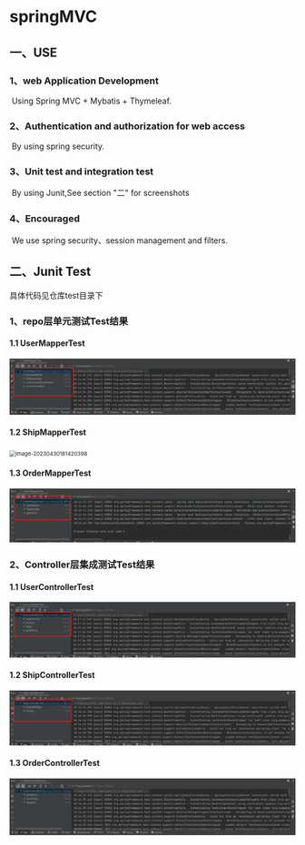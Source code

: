 # springMVC

## 一、USE

### 1、web Application Development

​	Using Spring MVC + Mybatis + Thymeleaf.

### 2、Authentication and authorization for web access

​	By using spring security.

### 3、Unit test and  integration test

​	By using Junit,See section "二" for screenshots

### 4、Encouraged

​	We use spring security、session management and  filters.

## 二、Junit Test

具体代码见仓库test目录下

### 1、repo层单元测试Test结果

#### 	1.1 UserMapperTest

<img src="https://github.com/1081212/springMVC/blob/master/readme-image/image-20230430181449862.png" alt="image-20230430181449862" style="zoom:67%;" />

#### 	1.2 ShipMapperTest

<img src="C:%5CUsers%5C31525%5CAppData%5CRoaming%5CTypora%5Ctypora-user-images%5Cimage-20230430181420398.png" alt="image-20230430181420398" style="zoom:67%;" />

#### 	1.3 OrderMapperTest

![image](https://github.com/1081212/springMVC/blob/master/readme-image/image-20230430181355769.png)

### 2、Controller层集成测试Test结果

#### 	1.1 UserControllerTest

<img src="https://github.com/1081212/springMVC/blob/master/readme-image/image-20230430181731523.png" alt="image-20230430181731523" style="zoom:67%;" />

#### 	1.2 ShipControllerTest

<img src="https://github.com/1081212/springMVC/blob/master/readme-image/image-20230430181706467.png" alt="image-20230430181706467" style="zoom:67%;" />

#### 	1.3 OrderControllerTest

<img src="https://github.com/1081212/springMVC/blob/master/readme-image/image-20230430181646496.png" alt="image-20230430181646496" style="zoom:67%;" />

